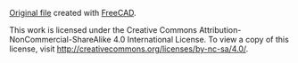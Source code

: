 [Original file](https://github.com/blue-ice/public-3D-models/blob/72515b8d70e90932da073cdc8fcf7c29cb7d3631/screen-door-handle/3D-files/screen-door-handle.fcstd) created with [FreeCAD](http://www.freecadweb.org/).

This work is licensed under the Creative Commons Attribution-NonCommercial-ShareAlike 4.0 International License. To view a copy of this license, visit http://creativecommons.org/licenses/by-nc-sa/4.0/.